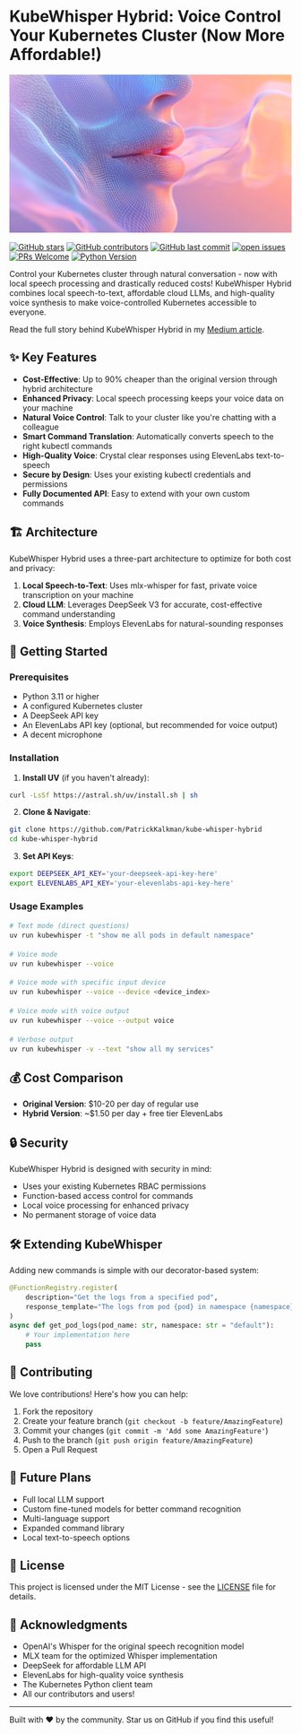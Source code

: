 # KubeWhisper Hybrid: Voice Control Your Kubernetes Cluster (Now More Affordable!)

![KubeWhisper Hybrid Cover](cover.jpg)

[![GitHub stars](https://img.shields.io/github/stars/PatrickKalkman/kube-whisper-hybrid)](https://github.com/PatrickKalkman/kube-whisper-hybrid/stargazers)
[![GitHub contributors](https://img.shields.io/github/contributors/PatrickKalkman/kube-whisper-hybrid)](https://github.com/PatrickKalkman/kube-whisper-hybrid/graphs/contributors)
[![GitHub last commit](https://img.shields.io/github/last-commit/PatrickKalkman/kube-whisper-hybrid)](https://github.com/PatrickKalkman/kube-whisper-hybrid)
[![open issues](https://img.shields.io/github/issues/PatrickKalkman/kube-whisper-hybrid)](https://github.com/PatrickKalkman/kube-whisper-hybrid/issues)
[![PRs Welcome](https://img.shields.io/badge/PRs-welcome-brightgreen.svg?style=flat-square)](https://makeapullrequest.com)
[![Python Version](https://img.shields.io/badge/python-3.11%2B-blue)](https://www.python.org/downloads/)

Control your Kubernetes cluster through natural conversation - now with local speech processing and drastically reduced costs! KubeWhisper Hybrid combines local speech-to-text, affordable cloud LLMs, and high-quality voice synthesis to make voice-controlled Kubernetes accessible to everyone.

Read the full story behind KubeWhisper Hybrid in my [Medium article](https://medium.com/p/70c9345eb8c3).

## ✨ Key Features

- **Cost-Effective**: Up to 90% cheaper than the original version through hybrid architecture
- **Enhanced Privacy**: Local speech processing keeps your voice data on your machine
- **Natural Voice Control**: Talk to your cluster like you're chatting with a colleague
- **Smart Command Translation**: Automatically converts speech to the right kubectl commands
- **High-Quality Voice**: Crystal clear responses using ElevenLabs text-to-speech
- **Secure by Design**: Uses your existing kubectl credentials and permissions
- **Fully Documented API**: Easy to extend with your own custom commands

## 🏗️ Architecture

KubeWhisper Hybrid uses a three-part architecture to optimize for both cost and privacy:

1. **Local Speech-to-Text**: Uses mlx-whisper for fast, private voice transcription on your machine
2. **Cloud LLM**: Leverages DeepSeek V3 for accurate, cost-effective command understanding
3. **Voice Synthesis**: Employs ElevenLabs for natural-sounding responses

## 🚀 Getting Started

### Prerequisites

- Python 3.11 or higher
- A configured Kubernetes cluster
- A DeepSeek API key
- An ElevenLabs API key (optional, but recommended for voice output)
- A decent microphone

### Installation

1. **Install UV** (if you haven't already):
```bash
curl -LsSf https://astral.sh/uv/install.sh | sh
```

2. **Clone & Navigate**:
```bash
git clone https://github.com/PatrickKalkman/kube-whisper-hybrid
cd kube-whisper-hybrid
```

3. **Set API Keys**:
```bash
export DEEPSEEK_API_KEY='your-deepseek-api-key-here'
export ELEVENLABS_API_KEY='your-elevenlabs-api-key-here'
```

### Usage Examples

```bash
# Text mode (direct questions)
uv run kubewhisper -t "show me all pods in default namespace"

# Voice mode
uv run kubewhisper --voice

# Voice mode with specific input device
uv run kubewhisper --voice --device <device_index>

# Voice mode with voice output
uv run kubewhisper --voice --output voice

# Verbose output
uv run kubewhisper -v --text "show all my services"
```

## 💰 Cost Comparison

- **Original Version**: $10-20 per day of regular use
- **Hybrid Version**: ~$1.50 per day + free tier ElevenLabs

## 🔒 Security

KubeWhisper Hybrid is designed with security in mind:

- Uses your existing Kubernetes RBAC permissions
- Function-based access control for commands
- Local voice processing for enhanced privacy
- No permanent storage of voice data

## 🛠️ Extending KubeWhisper

Adding new commands is simple with our decorator-based system:

```python
@FunctionRegistry.register(
    description="Get the logs from a specified pod",
    response_template="The logs from pod {pod} in namespace {namespace} are: {logs}"
)
async def get_pod_logs(pod_name: str, namespace: str = "default"):
    # Your implementation here
    pass
```

## 🤝 Contributing

We love contributions! Here's how you can help:

1. Fork the repository
2. Create your feature branch (`git checkout -b feature/AmazingFeature`)
3. Commit your changes (`git commit -m 'Add some AmazingFeature'`)
4. Push to the branch (`git push origin feature/AmazingFeature`)
5. Open a Pull Request

## 🔮 Future Plans

- Full local LLM support
- Custom fine-tuned models for better command recognition
- Multi-language support
- Expanded command library
- Local text-to-speech options

## 📄 License

This project is licensed under the MIT License - see the [LICENSE](LICENSE) file for details.

## 🙏 Acknowledgments

- OpenAI's Whisper for the original speech recognition model
- MLX team for the optimized Whisper implementation
- DeepSeek for affordable LLM API
- ElevenLabs for high-quality voice synthesis
- The Kubernetes Python client team
- All our contributors and users!

---

Built with ❤️ by the community. Star us on GitHub if you find this useful!